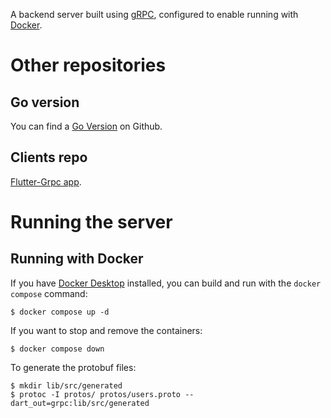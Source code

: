 A backend server built using [gRPC](https://pub.dev/packages/grpc),
configured to enable running with [Docker](https://www.docker.com/).

# Other repositories

## Go version

You can find a [Go Version](https://github.com/terence-truong/go-grpc-mongodb) on Github.

## Clients repo

[Flutter-Grpc app](https://github.com/terence-truong/flutter-grpc).

# Running the server

## Running with Docker

If you have [Docker Desktop](https://www.docker.com/get-started) installed, you
can build and run with the `docker compose` command:

```
$ docker compose up -d
```

If you want to stop and remove the containers:
```
$ docker compose down
```

To generate the protobuf files:
```
$ mkdir lib/src/generated
$ protoc -I protos/ protos/users.proto --dart_out=grpc:lib/src/generated
```